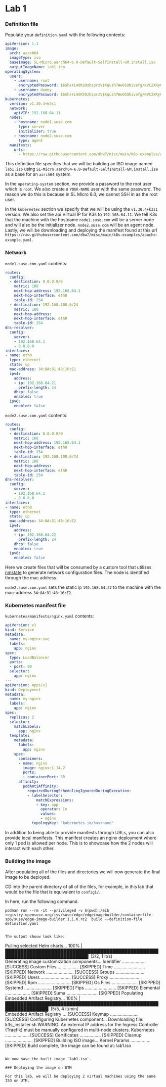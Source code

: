 # Lab 1

### Definition file
Populate your `definition.yaml` with the following contents:
```yaml
apiVersion: 1.1
image:
  arch: aarch64
  imageType: iso
  baseImage: SL-Micro.aarch64-6.0-Default-SelfInstall-GM.install.iso
  outputImageName: lab1.iso
operatingSystem:
  users:
    - username: root
      encryptedPassword: $6$harL4dKSOzhzprzV$Kquzh7WwOSQhivefg/KVC2XRyCpxG0gOoj1c97ySOPolfRWmvtY5fTQFWrTxjuEmUKYinB7A1HAH1cf3oYjjv0
    - username: danny
      encryptedPassword: $6$harL4dKSOzhzprzV$Kquzh7WwOSQhivefg/KVC2XRyCpxG0gOoj1c97ySOPolfRWmvtY5fTQFWrTxjuEmUKYinB7A1HAH1cf3oYjjv0
kubernetes:
  version: v1.30.4+k3s1
  network:
    apiVIP: 192.168.64.11
  nodes:
    - hostname: node1.suse.com
      type: server
      initializer: true
    - hostname: node2.suse.com
      type: agent
  manifests:
    urls:
      - https://raw.githubusercontent.com/dbw7/misc/main/k8s-examples/apache-example.yaml
```
This definition file specifies that we will be building an ISO image named `lab1.iso` using `SL-Micro.aarch64-6.0-Default-SelfInstall-GM.install.iso` as a base for an `aarch64` system.

In the `operating-system` section, we provide a password to the root user which is `root`. We also create a `YOUR-NAME` user with the same password. The reason we do this is because in SL Micro 6.0, we cannot SSH in as the root user.

In the `kubernetes` section we specify that we will be using the `v1.30.4+k3s1` version. We also set the api Virtual IP for K3s to `192.168.64.11`. We tell K3s that the machine with the hostname `node1.suse.com` will be a server node and will also be the initializer node. `node2.suse.com` will be an agent node. Lastly, we will be downloading and deploying the manifest found at this url `https://raw.githubusercontent.com/dbw7/misc/main/k8s-examples/apache-example.yaml`.

### Network

`node1.suse.com.yaml` contents:
```yaml
routes:
  config:
  - destination: 0.0.0.0/0
    metric: 100
    next-hop-address: 192.168.64.1
    next-hop-interface: eth0
    table-id: 254
  - destination: 192.168.100.0/24
    metric: 100
    next-hop-address:
    next-hop-interface: eth0
    table-id: 254
dns-resolver:
  config:
    server:
    - 192.168.64.1
    - 8.8.8.8
interfaces:
- name: eth0
  type: ethernet
  state: up
  mac-address: 34:8A:B1:4B:16:E1
  ipv4:
    address:
    - ip: 192.168.64.21
      prefix-length: 24
    dhcp: false
    enabled: true
  ipv6:
    enabled: false
```

`node2.suse.com.yaml` contents:
```yaml
routes:
  config:
  - destination: 0.0.0.0/0
    metric: 100
    next-hop-address: 192.168.64.1
    next-hop-interface: eth0
    table-id: 254
  - destination: 192.168.100.0/24
    metric: 100
    next-hop-address:
    next-hop-interface: eth0
    table-id: 254
dns-resolver:
  config:
    server:
    - 192.168.64.1
    - 8.8.8.8
interfaces:
- name: eth0
  type: ethernet
  state: up
  mac-address: 34:8A:B1:4B:16:E2
  ipv4:
    address:
    - ip: 192.168.64.22
      prefix-length: 24
    dhcp: false
    enabled: true
  ipv6:
    enabled: false
```

Here we create files that will be consumed by a custom tool that utilizes [nmstate](https://nmstate.io/) to generate network configuration files. The node is identified through the mac address.

`node2.suse.com.yaml` sets the static ip `192.168.64.22` to the machine with the mac-address `34:8A:B1:4B:16:E2`.

### Kubernetes manifest file

`kubernetes/manifests/nginx.yaml` contents:
```yaml
apiVersion: v1
kind: Service
metadata:
  name: my-nginx-svc
  labels:
    app: nginx
spec:
  type: LoadBalancer
  ports:
  - port: 80
  selector:
    app: nginx
---
apiVersion: apps/v1
kind: Deployment
metadata:
  name: my-nginx
  labels:
    app: nginx
spec:
  replicas: 2
  selector:
    matchLabels:
      app: nginx
  template:
    metadata:
      labels:
        app: nginx
    spec:
      containers:
      - name: nginx
        image: nginx:1.14.2
        ports:
        - containerPort: 80
      affinity:
        podAntiAffinity:
          requiredDuringSchedulingIgnoredDuringExecution:
          - labelSelector:
              matchExpressions:
              - key: app
                operator: In
                values:
                - nginx
            topologyKey: "kubernetes.io/hostname"
```

In addition to being able to provide manifests through URLs, you can also provide local manifests. This manifest creates an nginx deployment where only 1 pod is allowed per node. This is to showcase how the 2 nodes will interact with each other.

### Building the image

After populating all of the files and directories we will now generate the final image to be deployed.

CD into the parent directory of all of the files, for example, in this lab that would be the file that is equivalent to `config1/`.

In here, run the following command:
```
podman run --rm -it --privileged -v $(pwd):/eib registry.opensuse.org/isv/suse/edge/edgeimagebuilder/containerfile-sp6/suse/edge-image-builder:1.1.0.rc2  build --definition-file  definition.yaml`


The output shouw look like:
```
Pulling selected Helm charts... 100% |█████████████████████████████████████████████████████████████████████████████| (2/2, 1 it/s)        
Generating image customization components...
Identifier ................... [SUCCESS]
Custom Files ................. [SKIPPED]
Time ......................... [SKIPPED]
Network ...................... [SUCCESS]
Groups ....................... [SKIPPED]
Users ........................ [SUCCESS]
Proxy ........................ [SKIPPED]
Rpm .......................... [SKIPPED]
Os Files ..................... [SKIPPED]
Systemd ...................... [SKIPPED]
Fips ......................... [SKIPPED]
Elemental .................... [SKIPPED]
Suma ......................... [SKIPPED]
Populating Embedded Artifact Registry... 100% |████████████████████████████████████████████████████████████████| (5/5, 4 it/min)          
Embedded Artifact Registry ... [SUCCESS]
Keymap ....................... [SUCCESS]
Configuring Kubernetes component...
Downloading file: k3s_installer.sh
WARNING: An external IP address for the Ingress Controller (Traefik) must be manually configured in multi-node clusters.
Kubernetes ................... [SUCCESS]
Certificates ................. [SKIPPED]
Cleanup ...................... [SKIPPED]
Building ISO image...
Kernel Params ................ [SKIPPED]
Build complete, the image can be found at: lab1.iso
```

We now have the built image `lab1.iso`.

### Deploying the image on UTM

For this lab, we will be deploying 2 virtual machines using the same ISO on UTM.

